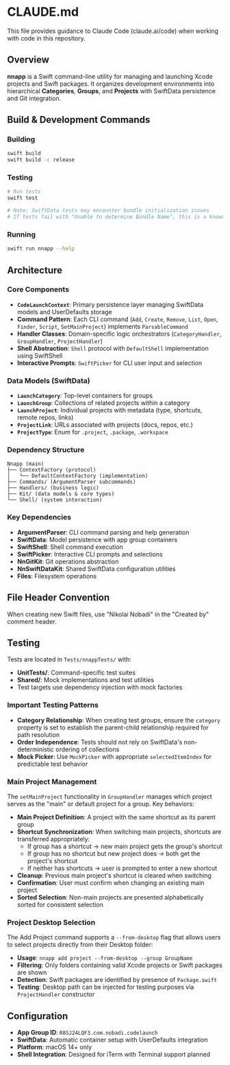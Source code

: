 # CLAUDE.md

This file provides guidance to Claude Code (claude.ai/code) when working with code in this repository.

## Overview

**nnapp** is a Swift command-line utility for managing and launching Xcode projects and Swift packages. It organizes development environments into hierarchical **Categories**, **Groups**, and **Projects** with SwiftData persistence and Git integration.

## Build & Development Commands

### Building
```bash
swift build
swift build -c release
```

### Testing
```bash
# Run tests
swift test

# Note: SwiftData tests may encounter bundle initialization issues
# If tests fail with "Unable to determine Bundle Name", this is a known SwiftData test infrastructure issue
```

### Running
```bash
swift run nnapp --help
```

## Architecture

### Core Components

- **`CodeLaunchContext`**: Primary persistence layer managing SwiftData models and UserDefaults storage
- **Command Pattern**: Each CLI command (`Add`, `Create`, `Remove`, `List`, `Open`, `Finder`, `Script`, `SetMainProject`) implements `ParsableCommand`
- **Handler Classes**: Domain-specific logic orchestrators (`CategoryHandler`, `GroupHandler`, `ProjectHandler`)
- **Shell Abstraction**: `Shell` protocol with `DefaultShell` implementation using SwiftShell
- **Interactive Prompts**: `SwiftPicker` for CLI user input and selection

### Data Models (SwiftData)

- **`LaunchCategory`**: Top-level containers for groups
- **`LaunchGroup`**: Collections of related projects within a category  
- **`LaunchProject`**: Individual projects with metadata (type, shortcuts, remote repos, links)
- **`ProjectLink`**: URLs associated with projects (docs, repos, etc.)
- **`ProjectType`**: Enum for `.project`, `.package`, `.workspace`

### Dependency Structure

```
Nnapp (main) 
├── ContextFactory (protocol)
│   └── DefaultContextFactory (implementation)
├── Commands/ (ArgumentParser subcommands)
├── Handlers/ (business logic)
├── Kit/ (data models & core types)
└── Shell/ (system interaction)
```

### Key Dependencies

- **ArgumentParser**: CLI command parsing and help generation
- **SwiftData**: Model persistence with app group containers
- **SwiftShell**: Shell command execution
- **SwiftPicker**: Interactive CLI prompts and selections
- **NnGitKit**: Git operations abstraction
- **NnSwiftDataKit**: Shared SwiftData configuration utilities
- **Files**: Filesystem operations

## File Header Convention

When creating new Swift files, use "Nikolai Nobadi" in the "Created by" comment header.

## Testing

Tests are located in `Tests/nnappTests/` with:
- **UnitTests/**: Command-specific test suites
- **Shared/**: Mock implementations and test utilities
- Test targets use dependency injection with mock factories

### Important Testing Patterns

- **Category Relationship**: When creating test groups, ensure the `category` property is set to establish the parent-child relationship required for path resolution
- **Order Independence**: Tests should not rely on SwiftData's non-deterministic ordering of collections
- **Mock Picker**: Use `MockPicker` with appropriate `selectedItemIndex` for predictable test behavior

### Main Project Management

The `setMainProject` functionality in `GroupHandler` manages which project serves as the "main" or default project for a group. Key behaviors:

- **Main Project Definition**: A project with the same shortcut as its parent group
- **Shortcut Synchronization**: When switching main projects, shortcuts are transferred appropriately:
  - If group has a shortcut → new main project gets the group's shortcut
  - If group has no shortcut but new project does → both get the project's shortcut  
  - If neither has shortcuts → user is prompted to enter a new shortcut
- **Cleanup**: Previous main project's shortcut is cleared when switching
- **Confirmation**: User must confirm when changing an existing main project
- **Sorted Selection**: Non-main projects are presented alphabetically sorted for consistent selection

### Project Desktop Selection

The Add Project command supports a `--from-desktop` flag that allows users to select projects directly from their Desktop folder:

- **Usage**: `nnapp add project --from-desktop --group GroupName`
- **Filtering**: Only folders containing valid Xcode projects or Swift packages are shown
- **Detection**: Swift packages are identified by presence of `Package.swift`
- **Testing**: Desktop path can be injected for testing purposes via `ProjectHandler` constructor

## Configuration

- **App Group ID**: `R8SJ24LQF3.com.nobadi.codelaunch`
- **SwiftData**: Automatic container setup with UserDefaults integration
- **Platform**: macOS 14+ only
- **Shell Integration**: Designed for iTerm with Terminal support planned